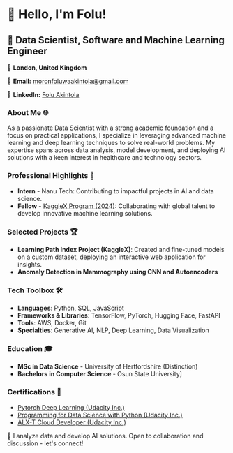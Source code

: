 # 👋 Hello, I'm Folu!

## 🚀 Data Scientist, Software and Machine Learning Engineer
📍 **London, United Kingdom**

📧 **Email:** [moronfoluwaakintola@gmail.com](mailto:moronfoluwaakintola@gmail.com)  

🔗 **LinkedIn:** [Folu Akintola](https://www.linkedin.com/in/moronfoluwaakintola/)  

### About Me 🌐  
As a passionate Data Scientist with a strong academic foundation and a focus on practical applications, I specialize in leveraging advanced machine learning and deep learning techniques to solve real-world problems. My expertise spans across data analysis, model development, and deploying AI solutions with a keen interest in healthcare and technology sectors.

### Professional Highlights 🌟  
- **Intern** - Nanu Tech: Contributing to impactful projects in AI and data science.  
- **Fellow** - [KaggleX Program (2024)](https://www.kaggle.com/KaggleX-2024-project-showcase): Collaborating with global talent to develop innovative machine learning solutions.  

### Selected Projects 🏆  
- **Learning Path Index Project (KaggleX)**: Created and fine-tuned models on a custom dataset, deploying an interactive web application for insights.
- **Anomaly Detection in Mammography using CNN and Autoencoders**

### Tech Toolbox 🛠️  
- **Languages**: Python, SQL, JavaScript  
- **Frameworks & Libraries**: TensorFlow, PyTorch, Hugging Face, FastAPI  
- **Tools**: AWS, Docker, Git  
- **Specialties**: Generative AI, NLP, Deep Learning, Data Visualization  

### Education 🎓  
- **MSc in Data Science** - University of Hertfordshire (Distinction)  
- **Bachelors in Computer Science** - Osun State University]

### Certifications 📜  
- [Pytorch Deep Learning (Udacity Inc.)](https://confirm.udacity.com/LMGTAFSR) 		 	       	                		    
- [Programming for Data Science with Python (Udacity Inc.)](https://confirm.udacity.com/FCPX6QRV) 	 	       	       		        
- [ALX-T Cloud Developer (Udacity Inc.)](https://www.udacity.com/certificate/WLZJGNMK)

🔗 I analyze data and develop AI solutions. Open to collaboration and discussion - let's connect!
